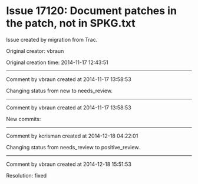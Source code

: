 # Issue 17120: Document patches in the patch, not in SPKG.txt

Issue created by migration from Trac.

Original creator: vbraun

Original creation time: 2014-11-17 12:43:51




---

Comment by vbraun created at 2014-11-17 13:58:53

Changing status from new to needs_review.


---

Comment by vbraun created at 2014-11-17 13:58:53

New commits:


---

Comment by kcrisman created at 2014-12-18 04:22:01

Changing status from needs_review to positive_review.


---

Comment by vbraun created at 2014-12-18 15:51:53

Resolution: fixed
